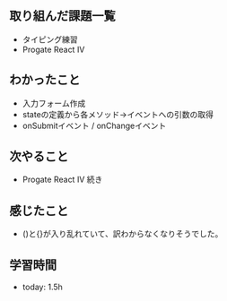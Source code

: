 ## 取り組んだ課題一覧
- タイピング練習
- Progate React Ⅳ
## わかったこと
- 入力フォーム作成
- stateの定義から各メソッド→イベントへの引数の取得
- onSubmitイベント / onChangeイベント
## 次やること
- Progate React Ⅳ 続き
## 感じたこと
- ()と{}が入り乱れていて、訳わからなくなりそうでした。
## 学習時間
- today: 1.5h
